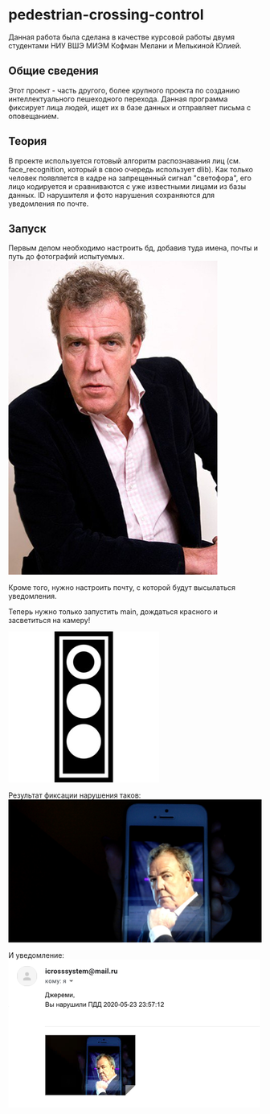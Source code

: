 # pedestrian-crossing-control
Данная работа была сделана в качестве курсовой работы двумя студентами НИУ ВШЭ МИЭМ Кофман Мелани и Мелькиной Юлией.
## Общие сведения
Этот проект - часть другого, более крупного проекта по созданию интеллектуального пешеходного перехода. Данная программа фиксирует лица людей, ищет их в базе данных и отправляет письма с оповещанием.
## Теория
В проекте используется готовый алгоритм распознавания лиц (см. face_recognition, который в свою очередь использует dlib). Как только человек появляется в кадре на запрещенный сигнал "светофора", его лицо кодируется и сравниваются с уже известными лицами из базы данных. ID нарушителя и фото нарушения сохраняются для уведомления по почте.
## Запуск
Первым делом необходимо настроить бд, добавив туда имена, почты и путь до фотографий испытуемых.
![Почему бы не поэкспериментировать на ведущих Top Gear?](database/faces/jclarkson.jpeg)

Кроме того, нужно настроить почту, с которой будут высылаться уведомления.

Теперь нужно только запустить main, дождаться красного и засветиться на камеру!

![](database/source/red.jpg)

Результат фиксации нарушения таков:
![](database/recognized_faces/2.jpeg)

И уведомление:
![](database/source/Fine.png)